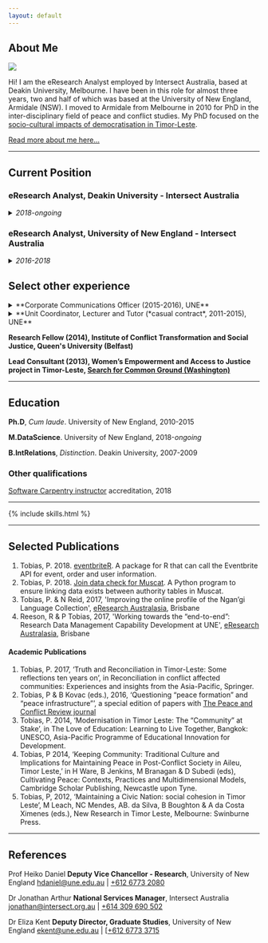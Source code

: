 ```yaml
---
layout: default
---
```



## About Me

<img class="profile-picture" src="photo.jpg">

Hi! I am the eResearch Analyst employed by Intersect Australia, based at Deakin University, Melbourne. I have been in this role for almost three years, two and half of which was based at the University of New England, Armidale (NSW). I moved to Armidale from Melbourne in 2010 for PhD in the inter-disciplinary field of peace and conflict studies. My PhD focused on the [socio-cultural impacts of democratisation in Timor-Leste](https://osf.io/fmsnh/).

[Read more about me here...](resume/about)

---

## Current Position

### eResearch Analyst, Deakin University - Intersect Australia
<details><summary><em>2018-ongoing</em></summary>
<p>

I am currently based at Deakin University, Burwood, reporting to the Director of the eResearch team, Dr Christopher McAvaney. My role is to service researcher at the the Burwood campus, including coordinating training, providing strategic support for faculties, and supporting researchers to incorporate computational techniques into their workflow.

</p>
</details>

### eResearch Analyst, University of New England - Intersect Australia
<details><summary><em>2016-2018</em></summary>
<p>
</p>
<p>
I previously based at UNE, reporting to the Deputy Vice Chancellor - Research (DVCR), Prof. Heiko Daniel. Whilst located in the Research Services Directorate, to carry out this role effectively, I work collaboratively with the University Library and the IT Directorate, as well as the faculties.
</p>
<p>
I have included a selection of activities below:
</p>
<p><b>Strategic Initiatives</b></p>
<li>Since August 2016 I have chaired the University's [eResearch Committee](http://www.une.edu.au/research/digital-research-support/eresearch-committee), a committee sponsored by the DVCR, since August 2016, established to advance the university's eResearch services. As chair, I have led the investigation of various university eResearch capabilities; overseen the committee's restructure and renewal; and reported to the University Research Committee and the DVCR as required.</li>
* Initiating and leading a year-long, university-wide Research Data Management project. This project functioned to build awareness amongst researchers of university services including the institutional cloud storage platform, [Cloud.UNE](https://cloud.une.edu.au); positively affect cultural change with regard to research data management; streamline inter-department workflows and advocate for further investment into infrastructure capabilities; and automate weekly reports on UNE researchers' usage of Cloud.UNE. The [latest report](https://goo.gl/pykM7P) indicates how successful this project has been in increasing researchers' usage of Cloud.UNE.
* Member of a team establishing a Researcher Support Network at UNE, to support researcher support staff to carry out their roles effectively. ReSuN is intended to open communication channels between faculty-based staff and central services staff.
* Earlier this year I conducted a [web-scraping and text analysis project](https://github.com/paddytobias/eResearchImpactEngagement) to support UNE's preparation for the Research Engagement and Impact assessment, using 2014 submissions to the UK REF Impact assessment.  

#### Education & Training
* I currently coordinate Intersect's training program at UNE, delivering the programming, data science and data management courses on campus. I manage two on-campus trainers and between the three of us, we deliver the only research training program at UNE.
* Over the past two years I have worked to improve the experience of participants inside and outside of the courses, through building up a network of interested researchers and systematically notifying them when courses become available. I have found that this has built a community of researchers interested in upskilling, which has facilitated peer-to-peer learning.
* Earlier this year I also completed the [Software Carpentry](https://software-carpentry.org/) accreditation. I am currently developing new courseware for [teaching the survey tool, Qualtrics](https://github.com/IntersectAustralia/surveys-with-qualtrics), with input from the Sydney-based Qualtrics office, as well as [research software management](https://github.com/paddytobias/research-software-management).
* I regularly present to HDRs, post-doctoral fellows and academics on data and software management techniques, eResearch capabilities, and help researchers in their projects through consultation and advice.
* I currently sit on the organising committee for [Sydney ResBaz (3-5 July, 2018)](https://resbaz.github.io/resbaz2018/sydney/). The event was held at Macquarie University and was a huge success. I was lead instructor for the [*Introductory R* stream](https://paddytobias.github.io/2018-07-03-resbaz-syd-intro-r/), coordinating three other trainers as well.

#### Research Project Consultancies
* Providing eResearch support to an ARC Discovery Project in digital musicology led by Dr Jason Stoessel since 2016. I also supported the successful application for a successive ARC Discovery grant awarded to Dr Stoessel and his colleague, Dr Denis Collins (UQ). My work in this project has involved leading the migration and formatting ~5,000 data records from a FileMaker Pro database into an open source online database repository called Muscat using database techniques; scripting [bug fixes in Python and SQL](https://github.com/IntersectAustralia/muscat-join-script); and project management. A staging version of the [Canonic Techniques website](https://canons-staging.intersect.org.au/catalog) is now live.
* In 2016-17, I initiated and led the [Ngan'gi Language Collection Enhancement](https://projects.ands.org.au/id/CEP13) project for A/Prof. Nick Reid, funded by the Australian National Data Service. This including scoping realistic web-based solutions for A/Prof Reid's requirements; managing the execution of the project from start to finish; and coordinating user acceptance testing, content migration and training. A/Prof Reid and I [presented the project](https://conference.eresearch.edu.au/2017/08/improving-the-online-profile-of-the-ngangi-language-collection/) at the 2017 eResearch Australasia conference.
</p>
</details>

## Select other experience
<details><summary>**Corporate Communications Officer (2015-2016), UNE**</summary>
<p>

In this position I reported to the Office of the Vice Chancellor and spearheaded the Research Communications Strategy for the university as well as handling relationships with media outlets.

</p>
</details>

<details><summary>**Unit Coordinator, Lecturer and Tutor (*casual contract*, 2011-2015), UNE**</summary>
<p>

I have held various short-term academic contracts in Sociology, Political Science and International Relations, Peace and Conflict Studies and Education, teaching face-to-face and online (Moodle).

</p>
</details>

**Research Fellow (2014), Institute of Conflict Transformation and Social Justice, Queen's University (Belfast)**

**Lead Consultant (2013), Women’s Empowerment and Access to Justice project in Timor-Leste, [Search for Common Ground (Washington)](https://www.sfcg.org/)**


---

## Education
**Ph.D**, *Cum laude*. University of New England, 2010-2015


**M.DataScience**. University of New England, 2018-*ongoing*


**B.IntRelations**, *Distinction*. Deakin University, 2007-2009


### Other qualifications
[Software Carpentry instructor](https://software-carpentry.org/) accreditation, 2018

---

{% include skills.html %}

---

## Selected Publications
1. Tobias, P. 2018. [eventbriteR](https://github.com/paddytobias/eventbriteR). A package for R that can call the Eventbrite API for event, order and user information.
2. Tobias, P. 2018. [Join data check for Muscat](https://github.com/IntersectAustralia/muscat-join-script). A Python program to ensure linking data exists between authority tables in Muscat.
3. Tobias, P. & N Reid, 2017, 'Improving the online profile of the Ngan’gi Language Collection', [eResearch Australasia](https://conference.eresearch.edu.au/2017/08/improving-the-online-profile-of-the-ngangi-language-collection/), Brisbane
4. Reeson, R & P Tobias, 2017, 'Working towards the “end-to-end”: Research Data Management Capability Development at UNE', [eResearch Australasia](https://conference.eresearch.edu.au/2017/09/working-towards-the-end-to-end-research-data-management-capability-development-at-une/), Brisbane

#### Academic Publications
1. Tobias, P. 2017, ‘Truth and Reconciliation in Timor-Leste: Some reflections ten years on’, in Reconciliation in conflict affected communities: Experiences and insights from the Asia-Pacific, Springer.
2.  Tobias, P & B Kovac (eds.), 2016, ‘Questioning “peace formation” and “peace infrastructure”’, a special edition of papers with [The Peace and Conflict Review journal](http://www.review.upeace.org/images/PCR9.1.pdf)
3. Tobias, P. 2014, ‘Modernisation in Timor Leste: The “Community” at Stake’, in The Love of Education: Learning to Live Together, Bangkok: UNESCO, Asia-Pacific Programme of Educational Innovation for Development.
4. Tobias, P 2014, ‘Keeping Community: Traditional Culture and Implications for Maintaining Peace in Post-Conflict Society in Aileu, Timor Leste,’ in H Ware, B Jenkins, M Branagan & D Subedi (eds), Cultivating Peace: Contexts, Practices and Multidimensional Models, Cambridge Scholar Publishing, Newcastle upon Tyne.
5. Tobias, P, 2012, ‘Maintaining a Civic Nation: social cohesion in Timor Leste’, M Leach, NC Mendes, AB. da Silva, B Boughton & A da Costa Ximenes (eds.), New Research in Timor Leste, Melbourne: Swinburne Press.

---

## References
Prof Heiko Daniel
**Deputy Vice Chancellor - Research**,
University of New England
[hdaniel@une.edu.au](mailto:dvcr@une.edu.au) | [+612 6773 2080](tel:+61-267732080)

Dr Jonathan Arthur
**National Services Manager**,
Intersect Australia
[jonathan@intersect.org.au](mailto:jonathan@intersect.org.au) | [+614 309 690 502](tel:+61-4309690502)

Dr Eliza Kent
**Deputy Director, Graduate Studies**,
University of New England
[ekent@une.edu.au](mailto:ekent@une.edu.au) | [[+612 6773 3715](tel:+61-267733715)
